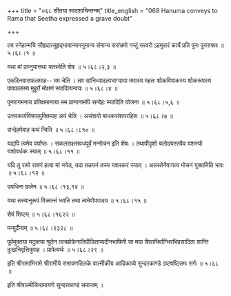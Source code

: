 +++
title = "०६८ सीतया स्वदशाचिन्तनम्"
title_english = "068 Hanuma conveys to Rama that Seetha expressed a grave doubt"

+++


तव स्नेहान्मयि सौहृदात्सुहृद्भावान्मामनुमान्य संमान्य ससंभ्रमो गन्तुं
सत्वरो ऽहमुत्तरं कार्यं प्रति पुनः पुनरुक्तः  ॥  ५।६८।१  ॥   

  

यथा मां प्राप्नुयात्तथा यतस्वेति शेषः  ॥  ५।६८।२,३  ॥   

  

एकदिनवासफलमाह-- मम चेति । तव सांनिध्यादल्पभाग्याया ममास्य महतः
शोकविपाकस्य शोकरूपस्य पापफलस्य मुहूर्तं मोक्षणं स्यादित्यन्वयः  ॥  ५।६८।४
 ॥   

  

पुनरागमनाय प्रतिक्षमाणाया मम प्राणानामपि सन्देहः स्यादिति योजना  ॥ 
५।६८।५,६  ॥   

  

उत्तरकार्यविषयामुक्तिमाह अयं चेति । असंशयो बाधकसंशयरहितः  ॥  ५।६८।७ ॥   

  

सन्देहमेवाह कथं न्विति  ॥  ५।६८।८१०  ॥   

  

यद्यपि त्वमेव पर्याप्तः । सकलराक्षसवधपूर्वं मन्मोचन इति शेषः । तथापीदृशो
बलोदयस्तवैव यशस्यो यशोवर्धकः स्यात्  ॥  ५।६८।११  ॥   

  

यदि तु रामो रावणं हत्वा मां नयेत्, तदा तन्नयनं तस्य यशस्करं स्यात् ।
अतस्तेनैवागत्य मोचनं युक्तमिति भावः  ॥  ५।६८।१२  ॥   

  

उपधिना छलेन  ॥  ५।६८।१३,१४  ॥   

  

यथा तस्यानुरूपं विक्रान्तं भवति तथा त्वमेवोपपादय  ॥  ५।६८।१५  ॥   

  

शेषं शिष्टम्  ॥  ५।६८।१६२२  ॥   

  

मन्युर्दैन्यम्  ॥  ५।६८।२३२८  ॥   

  

पूर्वमुक्तया मदुक्त्या श्रुतेन त्वच्छोकेनातिपीडिताप्यदीनभाषिणी सा मया
शिवाभिर्वाग्भिरभिप्रसादिता शान्तिं दुःखनिवृत्तिमुवाह । प्रापेत्यर्थः  ॥ 
५।६८।२९  ॥   

  

इति श्रीरामाभिरामे श्रीरामीये रामायणतिलके वाल्मीकीय आदिकाव्ये
सुन्दरकाण्डे ऽष्टषष्टितमः सर्गः  ॥  ५।६८  ॥   

  

इति श्रीवाल्मीकिरामायणे सुन्दरकाण्डं समाप्तम् ।  

  


